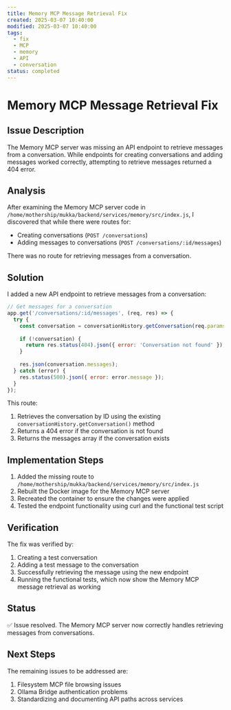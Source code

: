 ```yaml
---
title: Memory MCP Message Retrieval Fix
created: 2025-03-07 10:40:00
modified: 2025-03-07 10:40:00
tags:
  - fix
  - MCP
  - memory
  - API
  - conversation
status: completed
---
```


# Memory MCP Message Retrieval Fix

## Issue Description
The Memory MCP server was missing an API endpoint to retrieve messages from a conversation. While endpoints for creating conversations and adding messages worked correctly, attempting to retrieve messages returned a 404 error.

## Analysis
After examining the Memory MCP server code in `/home/mothership/mukka/backend/services/memory/src/index.js`, I discovered that while there were routes for:
- Creating conversations (`POST /conversations`)
- Adding messages to conversations (`POST /conversations/:id/messages`)

There was no route for retrieving messages from a conversation.

## Solution
I added a new API endpoint to retrieve messages from a conversation:

```javascript
// Get messages for a conversation
app.get('/conversations/:id/messages', (req, res) => {
  try {
    const conversation = conversationHistory.getConversation(req.params.id);
    
    if (!conversation) {
      return res.status(404).json({ error: 'Conversation not found' });
    }
    
    res.json(conversation.messages);
  } catch (error) {
    res.status(500).json({ error: error.message });
  }
});
```

This route:
1. Retrieves the conversation by ID using the existing `conversationHistory.getConversation()` method
2. Returns a 404 error if the conversation is not found
3. Returns the messages array if the conversation exists

## Implementation Steps
1. Added the missing route to `/home/mothership/mukka/backend/services/memory/src/index.js`
2. Rebuilt the Docker image for the Memory MCP server
3. Recreated the container to ensure the changes were applied
4. Tested the endpoint functionality using curl and the functional test script

## Verification
The fix was verified by:
1. Creating a test conversation
2. Adding a test message to the conversation
3. Successfully retrieving the message using the new endpoint
4. Running the functional tests, which now show the Memory MCP message retrieval as working

## Status
✅ Issue resolved. The Memory MCP server now correctly handles retrieving messages from conversations.

## Next Steps
The remaining issues to be addressed are:
1. Filesystem MCP file browsing issues
2. Ollama Bridge authentication problems
3. Standardizing and documenting API paths across services

